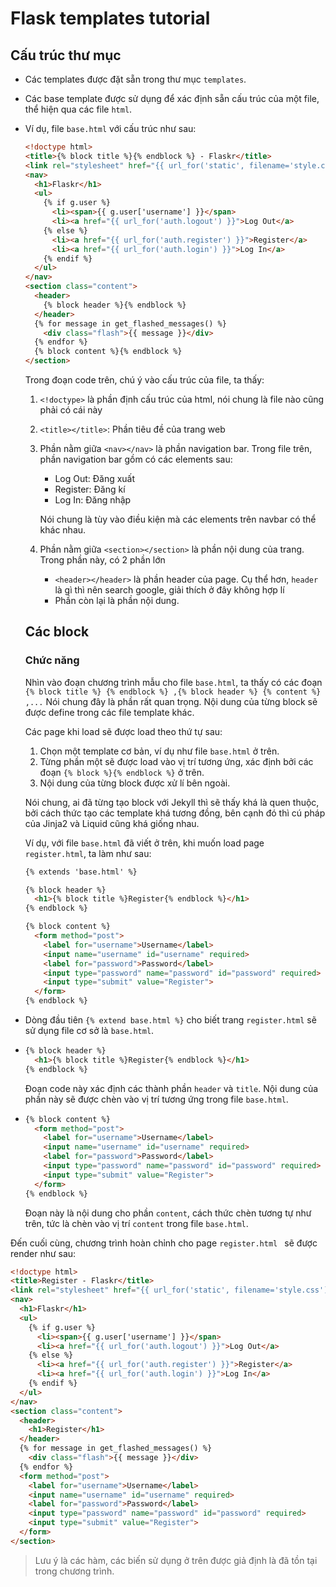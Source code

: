 # Flask templates tutorial

## Cấu trúc thư mục

- Các templates được đặt sẵn trong thư mục `templates`.

- Các base template được sử dụng để xác định sẵn cấu trúc của một file, thể hiện qua các file `html`.

- Ví dụ, file `base.html` với cấu trúc như sau:

  ```html
  <!doctype html>
  <title>{% block title %}{% endblock %} - Flaskr</title>
  <link rel="stylesheet" href="{{ url_for('static', filename='style.css') }}">
  <nav>
    <h1>Flaskr</h1>
    <ul>
      {% if g.user %}
        <li><span>{{ g.user['username'] }}</span>
        <li><a href="{{ url_for('auth.logout') }}">Log Out</a>
      {% else %}
        <li><a href="{{ url_for('auth.register') }}">Register</a>
        <li><a href="{{ url_for('auth.login') }}">Log In</a>
      {% endif %}
    </ul>
  </nav>
  <section class="content">
    <header>
      {% block header %}{% endblock %}
    </header>
    {% for message in get_flashed_messages() %}
      <div class="flash">{{ message }}</div>
    {% endfor %}
    {% block content %}{% endblock %}
  </section>
  ```

  Trong đoạn code trên, chú ý vào cấu trúc của file, ta thấy:

  1. `<!doctype>`  là phần định cấu trúc của html, nói chung là file nào cũng phải có cái này

  2. `<title></title>`: Phần tiêu đề của trang web

  3. Phần nằm giữa `<nav></nav>` là phần navigation bar. Trong file trên, phần navigation bar gồm có các elements sau:

     - Log Out: Đăng xuất
     - Register: Đăng kí
     - Log In: Đăng nhập

     Nói chung là tùy vào điều kiện mà các elements trên navbar có thể khác nhau.

  4. Phần nằm giữa `<section></section>` là phần nội dung của trang. Trong phần này, có 2 phần lớn

     - `<header></header>` là phần header của page. Cụ thể hơn, `header` là gì thì nên search google, giải thích ở đây không hợp lí
     - Phần còn lại là phần nội dung.

  ## Các block

  ### Chức năng

  Nhìn vào đoạn chương trình mẫu cho file `base.html`, ta thấy có các đoạn `{% block title %} {% endblock %} ,{% block header %} {% content %} ,...` Nói chung đây là phần rất quan trọng. Nội dung của từng block sẽ được define trong các file template khác. 

  Các page khi load sẽ được load theo thứ tự sau:

  1. Chọn một template cơ bản, ví dụ như file `base.html` ở trên.
  2. Từng phần một sẽ được load vào vị trí tương ứng, xác định bởi các đoạn `{% block %}{% endblock %}` ở trên.
  3. Nội dung của từng block được xử lí bên ngoài.

  Nói chung, ai đã từng tạo block với Jekyll thì sẽ thấy khá là quen thuộc, bởi cách thức tạo các template khá tương đồng, bên cạnh đó thì cú pháp của Jinja2 và Liquid cũng khá giống nhau.

  Ví dụ, với file `base.html` đã viết ở trên, khi muốn load page `register.html`, ta làm như sau:

  ```html
  {% extends 'base.html' %}
  
  {% block header %}
    <h1>{% block title %}Register{% endblock %}</h1>
  {% endblock %}
  
  {% block content %}
    <form method="post">
      <label for="username">Username</label>
      <input name="username" id="username" required>
      <label for="password">Password</label>
      <input type="password" name="password" id="password" required>
      <input type="submit" value="Register">
    </form>
  {% endblock %}
  ```

  

- Dòng đầu tiên `{% extend base.html %}` cho biết trang `register.html` sẽ sử dụng file cơ sở là `base.html`.

- ```html
  {% block header %}
    <h1>{% block title %}Register{% endblock %}</h1>
  {% endblock %}
  ```

  Đoạn code này xác định các thành phần `header` và `title`. Nội dung của phần này sẽ được chèn vào vị trí tương ứng trong file `base.html`.

- ```html
  {% block content %}
    <form method="post">
      <label for="username">Username</label>
      <input name="username" id="username" required>
      <label for="password">Password</label>
      <input type="password" name="password" id="password" required>
      <input type="submit" value="Register">
    </form>
  {% endblock %}
  ```

  Đoạn này là nội dung cho phần `content`, cách thức chèn tương tự như trên, tức là chèn vào vị trí `content` trong file `base.html`.

Đến cuối cùng, chương trình hoàn chỉnh cho page `register.html ` sẽ được render như sau:

```html
<!doctype html>
<title>Register - Flaskr</title>
<link rel="stylesheet" href="{{ url_for('static', filename='style.css') }}">
<nav>
  <h1>Flaskr</h1>
  <ul>
    {% if g.user %}
      <li><span>{{ g.user['username'] }}</span>
      <li><a href="{{ url_for('auth.logout') }}">Log Out</a>
    {% else %}
      <li><a href="{{ url_for('auth.register') }}">Register</a>
      <li><a href="{{ url_for('auth.login') }}">Log In</a>
    {% endif %}
  </ul>
</nav>
<section class="content">
  <header>
    <h1>Register</h1>
  </header>
  {% for message in get_flashed_messages() %}
    <div class="flash">{{ message }}</div>
  {% endfor %}
  <form method="post">
    <label for="username">Username</label>
    <input name="username" id="username" required>
    <label for="password">Password</label>
    <input type="password" name="password" id="password" required>
    <input type="submit" value="Register">
  </form>
</section>
```



> Lưu ý là các hàm, các biến sử dụng ở trên được giả định là đã tồn tại trong chương trình.